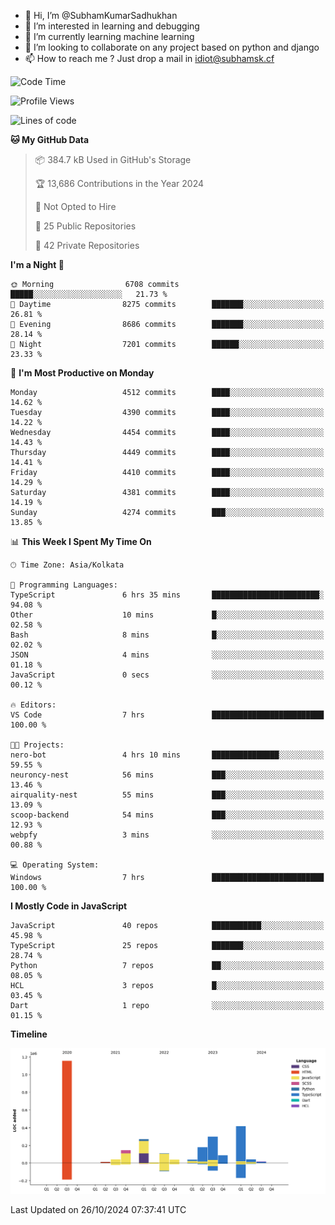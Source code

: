 - 👋 Hi, I’m @SubhamKumarSadhukhan
- 👀 I’m interested in learning and debugging
- 🌱 I’m currently learning machine learning
- 💞️ I’m looking to collaborate on any project based on python and django
- 📫 How to reach me ?
      Just drop a mail in idiot@subhamsk.cf

<!---
SubhamKumarSadhukhan/SubhamKumarSadhukhan is a ✨ special ✨ repository because its `README.md` (this file) appears on your GitHub profile.
You can click the Preview link to take a look at your changes.
--->


<!--START_SECTION:waka-->
![Code Time](http://img.shields.io/badge/Code%20Time-2%2C569%20hrs%204%20mins-blue)

![Profile Views](http://img.shields.io/badge/Profile%20Views-4-blue)

![Lines of code](https://img.shields.io/badge/From%20Hello%20World%20I%27ve%20Written-2.8%20million%20lines%20of%20code-blue)

**🐱 My GitHub Data** 

> 📦 384.7 kB Used in GitHub's Storage 
 > 
> 🏆 13,686 Contributions in the Year 2024
 > 
> 🚫 Not Opted to Hire
 > 
> 📜 25 Public Repositories 
 > 
> 🔑 42 Private Repositories 
 > 
**I'm a Night 🦉** 

```text
🌞 Morning                6708 commits        █████░░░░░░░░░░░░░░░░░░░░   21.73 % 
🌆 Daytime                8275 commits        ███████░░░░░░░░░░░░░░░░░░   26.81 % 
🌃 Evening                8686 commits        ███████░░░░░░░░░░░░░░░░░░   28.14 % 
🌙 Night                  7201 commits        ██████░░░░░░░░░░░░░░░░░░░   23.33 % 
```
📅 **I'm Most Productive on Monday** 

```text
Monday                   4512 commits        ████░░░░░░░░░░░░░░░░░░░░░   14.62 % 
Tuesday                  4390 commits        ████░░░░░░░░░░░░░░░░░░░░░   14.22 % 
Wednesday                4454 commits        ████░░░░░░░░░░░░░░░░░░░░░   14.43 % 
Thursday                 4449 commits        ████░░░░░░░░░░░░░░░░░░░░░   14.41 % 
Friday                   4410 commits        ████░░░░░░░░░░░░░░░░░░░░░   14.29 % 
Saturday                 4381 commits        ████░░░░░░░░░░░░░░░░░░░░░   14.19 % 
Sunday                   4274 commits        ███░░░░░░░░░░░░░░░░░░░░░░   13.85 % 
```


📊 **This Week I Spent My Time On** 

```text
🕑︎ Time Zone: Asia/Kolkata

💬 Programming Languages: 
TypeScript               6 hrs 35 mins       ████████████████████████░   94.08 % 
Other                    10 mins             █░░░░░░░░░░░░░░░░░░░░░░░░   02.58 % 
Bash                     8 mins              █░░░░░░░░░░░░░░░░░░░░░░░░   02.02 % 
JSON                     4 mins              ░░░░░░░░░░░░░░░░░░░░░░░░░   01.18 % 
JavaScript               0 secs              ░░░░░░░░░░░░░░░░░░░░░░░░░   00.12 % 

🔥 Editors: 
VS Code                  7 hrs               █████████████████████████   100.00 % 

🐱‍💻 Projects: 
nero-bot                 4 hrs 10 mins       ███████████████░░░░░░░░░░   59.55 % 
neuroncy-nest            56 mins             ███░░░░░░░░░░░░░░░░░░░░░░   13.46 % 
airquality-nest          55 mins             ███░░░░░░░░░░░░░░░░░░░░░░   13.09 % 
scoop-backend            54 mins             ███░░░░░░░░░░░░░░░░░░░░░░   12.93 % 
webpfy                   3 mins              ░░░░░░░░░░░░░░░░░░░░░░░░░   00.88 % 

💻 Operating System: 
Windows                  7 hrs               █████████████████████████   100.00 % 
```

**I Mostly Code in JavaScript** 

```text
JavaScript               40 repos            ███████████░░░░░░░░░░░░░░   45.98 % 
TypeScript               25 repos            ███████░░░░░░░░░░░░░░░░░░   28.74 % 
Python                   7 repos             ██░░░░░░░░░░░░░░░░░░░░░░░   08.05 % 
HCL                      3 repos             █░░░░░░░░░░░░░░░░░░░░░░░░   03.45 % 
Dart                     1 repo              ░░░░░░░░░░░░░░░░░░░░░░░░░   01.15 % 
```



**Timeline**

![Lines of Code chart](https://raw.githubusercontent.com/SubhamKumarSadhukhan/SubhamKumarSadhukhan/main/assets/bar_graph.png)


 Last Updated on 26/10/2024 07:37:41 UTC
<!--END_SECTION:waka-->
